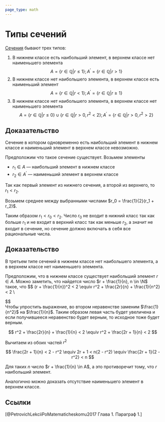 ```yaml
---
page_type: math
---
```

# Типы сечений

[Сечения]([[20221030191856]]) бывают трех типов:

1. В нижнем классе есть наибольший элемент, в верхнем классе нет наименьшего элемента
$$
A = \{r \in \mathbb{Q} | r \le 1\}; A^\prime = \{r \in \mathbb{Q} | r > 1\}
$$
2. В нижнем классе нет наибольшего элемента, в верхнем классе есть наименьший элемент
$$
A = \{r \in \mathbb{Q} | r < 1\}; A^\prime = \{r \in \mathbb{Q} | r \ge 1\}
$$
3. В нижнем классе нет наибольшего элемента, в верхнем классе нет наименьшего элемента
$$
A = \{r \in \mathbb{Q} | r \le 0\} \cup \{r \in \mathbb{Q} | r > 0, r^2 < 2 \}; A^\prime = \{r \in \mathbb{Q} | r > 0, r^2 > 2\}
$$
## Доказательство

Сечение в котором одновременно есть наибольший элемент в нижнем классе и наименьший элемент в верхнем классе невозможно.

Предположим что такое сечение существует. Возьмем элементы

* $r_1 \in A$ — наибольший элемент в нижнем классе
* $r_2 \in A^\prime$  — наименьший элемент в верхнем классе

Так как первый элемент из нижнего сечения, а второй из верхнего, то $r_1 < r_2$.

Возьмем среднее между выбранными числами $r_0 = \frac{1}{2}(r_1 + r_2)$.

Таким образом $r_1 < r_0 <r_2$. Число $r_0$ не входит в нижний класс так как больше $r_1$ и не входит в верхний класс так как меньше $r_2$, а значит не входит в сечение, но сечение должно включать в себя все рациональные числа.

## Доказательство

В третьем типе сечений в нижнем классе нет наибольшего элемента, а в верхнем классе нет наименьшего элемента.

Предположим, что в нижнем классе существует наибольший элемент $r \in A$. Можно заметить, что найдется число $r + \frac{1}{n}, n \in \N$ такое, что 
$$
(r + \frac{1}{n})^2 < 2 \equiv r^2 + \frac{2r}{n} + \frac{1}{n^2} < 2 \\

$$  
Чтобы упростить выражение, во втором неравенстве заменим $\frac{1}{n^2}$ на $\frac{1}{n}$. Таким образом левая часть будет увеличена и если получившееся неравенство будет верным, то исходное тоже будет верным.

$$
r^2 + \frac{2r}{n} + \frac{1}{n} < 2 \equiv r^2 + \frac{2r + 1}{n} < 2
$$

Вычитаем из обоих частей $r^2$

$$
\frac{2r + 1}{n} < 2 - r^2 \equiv 2r + 1 < n(2 - r^2) \equiv \frac{2r + 1}{2 - r^2} < n
$$

Для таких $n$ число $r + \frac{1}{n} \in A$, а это противоречит тому, что $r$ наибольший элемент.

Аналогично можно доказать отсутствие наименьшего элемент в верхнем классе.

## Ссылки

[@PetrovichLekciiPoMatematicheskomu2017 Глава 1. Параграф 1.]